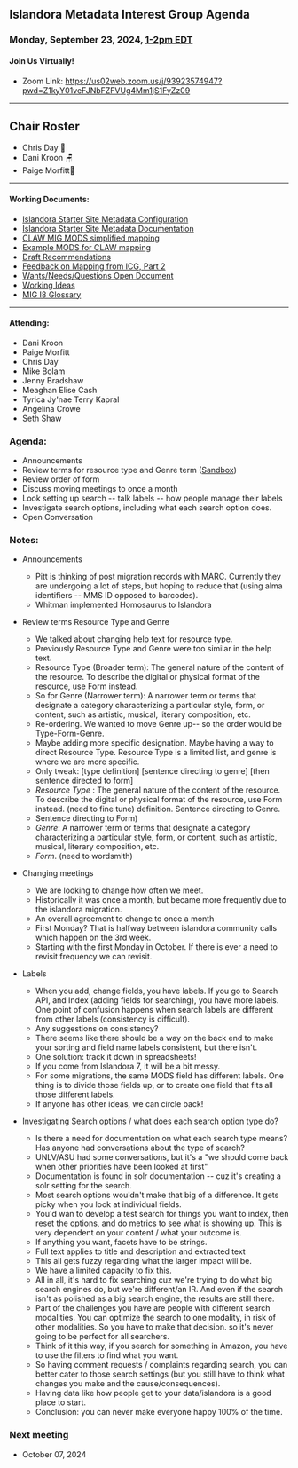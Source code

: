   ## Islandora Metadata Interest Group Agenda
### Monday, September 23, 2024, [1-2pm EDT](http://www.thetimezoneconverter.com/?t=1%20pm&tz=Toronto&) 
#### Join Us Virtually!
* Zoom Link: https://us02web.zoom.us/j/93923574947?pwd=Z1kyY01veFJNbFZFVUg4Mm1jS1FyZz09

---
## Chair Roster
* Chris Day 🤿
* Dani Kroon 🪑
* Paige Morfitt📝
---

#### Working Documents:
* [Islandora Starter Site Metadata Configuration](https://docs.google.com/spreadsheets/d/1N37GSwiDl_DSH9-n3BhWLUtjZohOg2udGJJlnZ8BmWQ/edit#gid=0)
* [Islandora Starter Site Metadata Documentation](https://islandora.github.io/documentation/user-documentation/starter-site-metadata-configuration/)
* [CLAW MIG MODS simplified mapping](https://docs.google.com/spreadsheets/d/18u2qFJ014IIxlVpM3JXfDEFccwBZcoFsjbBGpvL0jJI/edit#gid=0)
* [Example MODS for CLAW mapping](https://docs.google.com/spreadsheets/d/1C2Xie7HUDSgRT5v4ldoJvlNdoXz2GHAPvL3PE3TOKW8/edit#gid=1829081124)
* [Draft Recommendations](https://docs.google.com/document/d/15qSO9YcALtYSqd6CUuGx0t8FwUJ5pPwVPz0PA5rU898/edit#heading=h.f9r6knw0rjvu)
* [Feedback on Mapping from ICG, Part 2](https://docs.google.com/document/d/11OpqMMCXM1TFXgsr4yyTQ_cH9DabnD31p7JnuTRQl28/edit?invite=CMWvruEI&ts=5e66437f)
* [Wants/Needs/Questions Open Document](https://docs.google.com/document/d/12Kpb6826TNPzzMuyPS0sESa9TLnmljQmeioWbaPeEdA/edit)
* [Working Ideas](https://github.com/islandora-interest-groups/Islandora-Metadata-Interest-Group/blob/main/working_docs/ideas_and_topics.md)
* [MIG I8 Glossary](https://docs.google.com/document/d/1cfPYFVV9qvvz2VjBRdYUN0CB7AyVDuG-GYavQ27DuBk/edit#heading=h.9fr9xw70meix)

---

#### Attending:
* Dani Kroon
* Paige Morfitt
* Chris Day
* Mike Bolam
* Jenny Bradshaw
* Meaghan Elise Cash
* Tyrica Jy'nae Terry Kapral
* Angelina Crowe
* Seth Shaw


### Agenda: 
* Announcements
* Review terms for resource type and Genre term ([Sandbox](https://sandbox.islandora.ca/))
* Review order of form
* Discuss moving meetings to once a month 
* Look setting up search -- talk labels -- how people manage their labels
* Investigate search options, including what each search option does. 
* Open Conversation 


### Notes:
* Announcements
	* Pitt is thinking of post migration records with MARC. Currently they are undergoing a lot of steps, but hoping to reduce that (using alma identifiers -- MMS ID opposed to barcodes). 
	* Whitman implemented Homosaurus to Islandora 
	

* Review terms Resource Type and Genre 
	* We talked about changing help text for resource type. 
	* Previously Resource Type and Genre were too similar in the help text. 
	* Resource Type (Broader term): The general nature of the content of the resource. To describe the digital or physical format of the resource, use Form instead.
	* So for Genre (Narrower term): A narrower term or terms that designate a category characterizing a particular style, form, or content, such as artistic, musical, literary composition, etc.
	* Re-ordering. We wanted to move Genre up-- so the order would be  Type-Form-Genre. 
	* Maybe adding more specific designation. Maybe having a way to direct Resource Type. Resource Type is a limited list, and genre is where we are more specific. 
	* Only tweak: [type definition] [sentence directing to genre] [then sentence directed to form]
	* *Resource Type* : The general nature of the content of the resource. To describe the digital or physical format of the resource, use Form instead. (need to fine tune) definition. Sentence directing to Genre.
   	 * Sentence directing to Form)
	* *Genre*: A narrower term or terms that designate a category characterizing a particular style, form, or content, such as artistic, musical, literary composition, etc.
	* *Form*. (need to wordsmith)

 * Changing meetings
	* We are looking to change how often we meet. 
	* Historically it was once a month, but became more frequently due to the islandora migration. 
	* An overall agreement to change to once a month
	* First Monday? That is halfway between islandora community calls which happen on the 3rd week. 
	* Starting with the first Monday in October. If there is ever a need to revisit frequency we can revisit. 

* Labels
	* When you add, change fields, you have labels. If you go to Search API, and Index (adding fields for searching), you have more labels. One point of confusion happens when search labels are different from other labels (consistency is difficult). 
	* Any suggestions on consistency? 
	* There seems like there should be a way on the back end to make your sorting and field name labels consistent, but there isn't. 
	* One solution: track it down in spreadsheets! 
	* If you come from Islandora 7, it will be a bit messy.
	* For some migrations, the same MODS field has different labels. One thing is to divide those fields up, or to create one field that fits all those different labels. 
	* If anyone has other ideas, we can circle back!

 * Investigating Search options / what does each search option type do? 
	* Is there a need for documentation on what each search type means? Has anyone had conversations about the type of search? 
	* UNLV/ASU had some conversations, but it's a "we should come back when other priorities have been looked at first"
	* Documentation is found in solr documentation -- cuz it's creating a solr setting for the search. 
	* Most search options wouldn't make that big of a difference. It gets picky when you look at individual fields. 
	* You'd wan to develop a test search for things you want to index, then reset the options, and do metrics to see what is showing up. This is very dependent on your content / what your outcome is. 
	* If anything you want, facets have to be strings. 
	* Full text applies to title and description and extracted text
	* This all gets fuzzy regarding what the larger impact will be.  
	* We have a limited capacity to fix this. 
	* All in all, it's hard to fix searching cuz we're trying to do what big search engines do, but we're different/an IR. And even if the search isn't as polished as a big search engine, the results are still there. 
	* Part of the challenges you have are people with different search modalities. You can optimize the search to one modality, in risk of other modalities. So you have to make that decision. so it's never going to be perfect for all searchers.  
	* Think of it this way, if you search for something in Amazon, you have to use the filters to find what you want. 
	* So having comment requests / complaints regarding search, you can better cater to those search settings (but you still have to think what changes you make and the cause/consequences). 
	* Having data like how people get to your data/islandora is a good place to start. 
	* Conclusion: you can never make everyone happy 100% of the time.


### Next meeting
* October 07, 2024 
